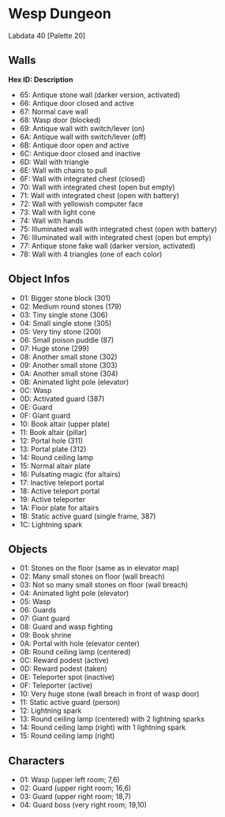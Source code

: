 # Wesp Dungeon

Labdata 40 [Palette 20]


## Walls

**Hex ID: Description**

- 65: Antique stone wall (darker version, activated)
- 66: Antique door closed and active
- 67: Normal cave wall
- 68: Wasp door (blocked)
- 69: Antique wall with switch/lever (on)
- 6A: Antique wall with switch/lever (off)
- 6B: Antique door open and active
- 6C: Antique door closed and inactive
- 6D: Wall with triangle
- 6E: Wall with chains to pull
- 6F: Wall with integrated chest (closed)
- 70: Wall with integrated chest (open but empty)
- 71: Wall with integrated chest (open with battery)
- 72: Wall with yellowish computer face
- 73: Wall with light cone
- 74: Wall with hands
- 75: Illuminated wall with integrated chest (open with battery)
- 76: Illuminated wall with integrated chest (open but empty)
- 77: Antique stone fake wall (darker version, activated)
- 78: Wall with 4 triangles (one of each color)


## Object Infos

- 01: Bigger stone block (301)
- 02: Medium round stones (179)
- 03: Tiny single stone (306)
- 04: Small single stone (305)
- 05: Very tiny stone (200)
- 06: Small poison puddle (87)
- 07: Huge stone (299)
- 08: Another small stone (302)
- 09: Another small stone (303)
- 0A: Another small stone (304)
- 0B: Animated light pole (elevator)
- 0C: Wasp
- 0D: Activated guard (387)
- 0E: Guard
- 0F: Giant guard
- 10: Book altair (upper plate)
- 11: Book altair (pillar)
- 12: Portal hole (311)
- 13: Portal plate (312)
- 14: Round ceiling lamp
- 15: Normal altair plate
- 16: Pulsating magic (for altairs)
- 17: Inactive teleport portal
- 18: Active teleport portal
- 19: Active teleporter
- 1A: Floor plate for altairs
- 1B: Static active guard (single frame, 387)
- 1C: Lightning spark


## Objects

- 01: Stones on the floor (same as in elevator map)
- 02: Many small stones on floor (wall breach)
- 03: Not so many small stones on floor (wall breach)
- 04: Animated light pole (elevator)
- 05: Wasp
- 06: Guards
- 07: Giant guard
- 08: Guard and wasp fighting
- 09: Book shrine
- 0A: Portal with hole (elevator center)
- 0B: Round ceiling lamp (centered)
- 0C: Reward podest (active)
- 0D: Reward podest (taken)
- 0E: Teleporter spot (inactive)
- 0F: Teleporter (active)
- 10: Very huge stone (wall breach in front of wasp door)
- 11: Static active guard (person)
- 12: Lightning spark
- 13: Round ceiling lamp (centered) with 2 lightning sparks
- 14: Round ceiling lamp (right) with 1 lightning spark
- 15: Round ceiling lamp (right)


## Characters

- 01: Wasp (upper left room; 7,6)
- 02: Guard (upper right room; 16,6)
- 03: Guard (upper right room; 18,7)
- 04: Guard boss (very right room; 19,10)

